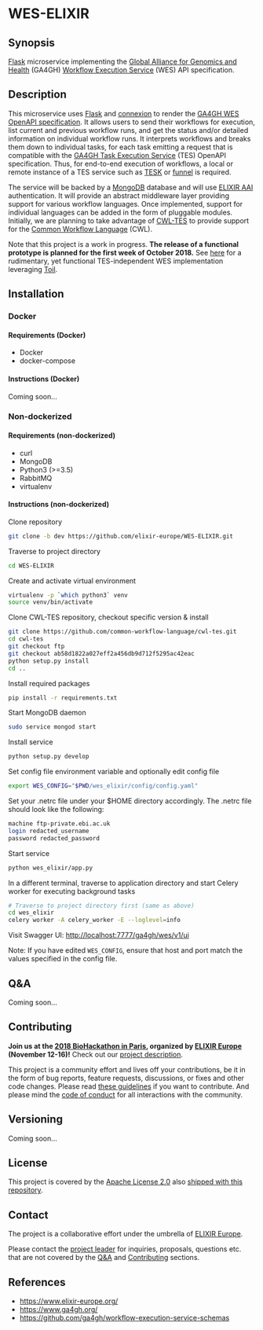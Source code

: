 # WES-ELIXIR

## Synopsis

[Flask](http://flask.pocoo.org/) microservice implementing the [Global Alliance for Genomics and Health](https://www.ga4gh.org/) (GA4GH) [Workflow Execution Service](https://github.com/ga4gh/workflow-execution-service-schemas) (WES) API specification.

## Description

This microservice uses [Flask](http://flask.pocoo.org/) and [connexion](https://github.com/zalando/connexion) to render the [GA4GH WES OpenAPI specification](https://github.com/ga4gh/workflow-execution-service-schemas). It allows users to send their workflows for execution, list current and previous workflow runs, and get the status and/or detailed information on individual workflow runs. It interprets workflows and breaks them down to individual tasks, for each task emitting a request that is compatible with the [GA4GH Task Execution Service](https://github.com/ga4gh/task-execution-schemas) (TES) OpenAPI specification. Thus, for end-to-end execution of workflows, a local or remote instance of a TES service such as [TESK](https://github.com/EMBL-EBI-TSI/TESK) or [funnel](https://ohsu-comp-bio.github.io/funnel/) is required.

The service will be backed by a [MongoDB](https://www.mongodb.com/) database and will use [ELIXIR AAI](https://www.elixir-europe.org/services/compute/aai) authentication. It will provide an abstract middleware layer providing support for various workflow languages. Once implemented, support for individual languages can be added in the form of pluggable modules. Initially, we are planning to take advantage of [CWL-TES](https://github.com/common-workflow-language/cwl-tes) to provide support for the [Common Workflow Language](https://github.com/common-workflow-language/common-workflow-language) (CWL).

Note that this project is a work in progress. **The release of a functional prototype is planned for the first week of October 2018.** See [here](https://git.scicore.unibas.ch/krini/krini-cwl/tree/dev) for a rudimentary, yet functional TES-independent WES implementation leveraging [Toil](https://github.com/DataBiosphere/toil).

## Installation

### Docker

#### Requirements (Docker)

* Docker
* docker-compose

#### Instructions (Docker)

Coming soon...

### Non-dockerized

#### Requirements (non-dockerized)

* curl
* MongoDB
* Python3 (>=3.5)
* RabbitMQ
* virtualenv

#### Instructions (non-dockerized)

Clone repository

```bash
git clone -b dev https://github.com/elixir-europe/WES-ELIXIR.git
```

Traverse to project directory

```bash
cd WES-ELIXIR
```

Create and activate virtual environment

```bash
virtualenv -p `which python3` venv
source venv/bin/activate
```

Clone CWL-TES repository, checkout specific version & install

```bash
git clone https://github.com/common-workflow-language/cwl-tes.git
cd cwl-tes
git checkout ftp
git checkout ab58d1822a027eff2a456db9d712f5295ac42eac
python setup.py install
cd ..
```

Install required packages

```bash
pip install -r requirements.txt
```

Start MongoDB daemon

```bash
sudo service mongod start
```

Install service

```bash
python setup.py develop
```

Set config file environment variable and optionally edit config file

```bash
export WES_CONFIG="$PWD/wes_elixir/config/config.yaml"
```

Set your .netrc file under your $HOME directory accordingly. The .netrc file should look like the following:
```bash
machine ftp-private.ebi.ac.uk
login redacted_username
password redacted_password
```

Start service

```bash
python wes_elixir/app.py
```

In a different terminal, traverse to application directory and start Celery worker for executing background tasks

```bash
# Traverse to project directory first (same as above)
cd wes_elixir
celery worker -A celery_worker -E --loglevel=info
```

Visit Swagger UI: <http://localhost:7777/ga4gh/wes/v1/ui>

Note: If you have edited `WES_CONFIG`, ensure that host and port match the values specified in the config file.

## Q&A

Coming soon...

## Contributing

**Join us at the [2018 BioHackathon in Paris](https://bh2018paris.info/), organized by [ELIXIR Europe](https://www.elixir-europe.org/) (November 12-16)!** Check out our [project description](https://github.com/elixir-europe/BioHackathon/tree/master/tools/Development%20of%20a%20GA4GH-compliant%2C%20language-agnostic%20workflow%20execution%20service).

This project is a community effort and lives off your contributions, be it in the form of bug
reports, feature requests, discussions, or fixes and other code changes. Please read [these
guidelines](CONTRIBUTING.md) if you want to contribute. And please mind the [code of
conduct](CODE_OF_CONDUCT.md) for all interactions with the community.

## Versioning

Coming soon...

## License

This project is covered by the [Apache License 2.0](https://www.apache.org/licenses/LICENSE-2.0) also [shipped with this repository](LICENSE).

## Contact

The project is a collaborative effort under the umbrella of [ELIXIR
Europe](https://www.elixir-europe.org/).

Please contact the [project leader](mailto:alexander.kanitz@sib.swiss) for inquiries,
proposals, questions etc. that are not covered by the [Q&A](#Q&A) and [Contributing](#Contributing)
sections.

## References

* <https://www.elixir-europe.org/>
* <https://www.ga4gh.org/>
* <https://github.com/ga4gh/workflow-execution-service-schemas>
